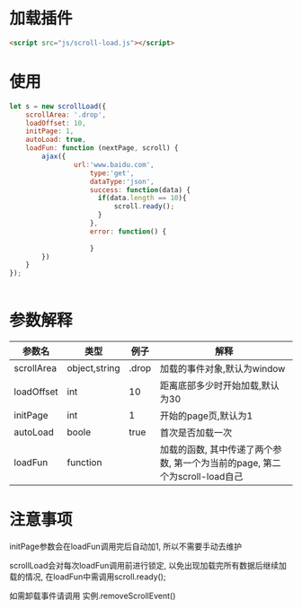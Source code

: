 # 加载插件
```html
<script src="js/scroll-load.js"></script>
```

# 使用
```js
let s = new scrollLoad({
	scrollArea: '.drop',
	loadOffset: 10,
	initPage: 1,
	autoLoad: true,
	loadFun: function (nextPage, scroll) {
		ajax({
		       	url:'www.baidu.com',
              		type:'get',
                	dataType:'json',
                	success: function(data) {
		              if(data.length == 10){
		                  scroll.ready();
		              }
                	},
                	error: function() {
		           
                	}
		})
	}
});
	
```

# 参数解释
|参数名|类型|例子|解释|
|---|---|---|---|
|scrollArea|object,string |.drop|加载的事件对象,默认为window|
|loadOffset|int|10|距离底部多少时开始加载,默认为30|
|initPage|int|1|开始的page页,默认为1|
|autoLoad|boole|true|首次是否加载一次|
|loadFun|function| |加载的函数, 其中传递了两个参数, 第一个为当前的page, 第二个为scroll-load自己|

# 注意事项
initPage参数会在loadFun调用完后自动加1, 所以不需要手动去维护

scrollLoad会对每次loadFun调用前进行锁定, 以免出现加载完所有数据后继续加载的情况, 在loadFun中需调用scroll.ready();

如需卸载事件请调用 实例.removeScrollEvent()
